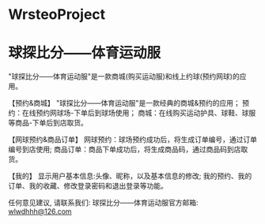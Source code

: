 # WrsteoProject
# 球探比分——体育运动服

  "球探比分——体育运动服"是一款商城(购买运动服)和线上约球(预约网球)的应用。
  
  【预约&商城】
  "球探比分——体育运动服"是一款经典的商城&预约的应用；
  预约：在线预约网球场-下单后到球场使用；
  商城：在线购买运动护具、球鞋、球服等商品-下单后到店取货。
  
  【网球预约&商品订单】
  网球预约：球场预约成功后，将生成订单编号，通过订单编号到店使用;
  商品订单：商品下单成功后，将生成商品码，通过商品码到店取货。
  
  【我的】
  显示用户基本信息:头像、昵称，以及基本信息的修改;
  我的预约、我的订单、我的收藏、修改登录密码和退出登录等功能。
  
  任何意见建议, 请联系我们: 
  球探比分——体育运动服官方邮箱: wlwdhhh@126.com
